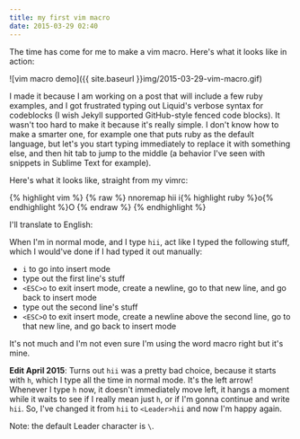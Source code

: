 ```yaml
---
title: my first vim macro
date: 2015-03-29 02:40
---
```


The time has come for me to make a vim macro. Here's what it looks like in
action:

![vim macro demo]({{ site.baseurl }}img/2015-03-29-vim-macro.gif)

I made it because I am working on a post that will include a few ruby examples,
and I got frustrated typing out Liquid's verbose syntax for codeblocks (I wish
Jekyll supported GitHub-style fenced code blocks). It wasn't too hard to make
it because it's really simple. I don't know how to make a smarter one, for
example one that puts ruby as the default language, but let's you start typing
immediately to replace it with something else, and then hit tab to jump to the
middle (a behavior I've seen with snippets in Sublime Text for example).

Here's what it looks like, straight from my vimrc:

{% highlight vim %}
  {% raw %}
    nnoremap hii i{% highlight ruby %}<ESC>o{% endhighlight %}<ESC>O
  {% endraw %}
{% endhighlight %}

I'll translate to English:

When I'm in normal mode, and I type `hii`, act like I typed the following
stuff, which I would've done if I had typed it out manually:

* `i` to go into insert mode
* type out the first line's stuff
* `<ESC>o` to exit insert mode, create a newline, go to that new line, and go
  back to insert mode
* type out the second line's stuff
* `<ESC>O` to exit insert mode, create a newline above the second line, go to
  that new line, and go back to insert mode

It's not much and I'm not even sure I'm using the word macro right but it's
mine.

**Edit April 2015**: Turns out `hii` was a pretty bad choice, because it starts
with `h`, which I type all the time in normal mode. It's the left arrow!
Whenever I type `h` now, it doesn't immediately move left, it hangs a moment
while it waits to see if I really mean just `h`, or if I'm gonna continue and
write `hii`. So, I've changed it from `hii` to `<Leader>hii` and now I'm happy
again.

Note: the default Leader character is `\`.
